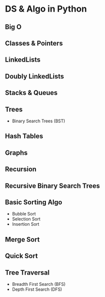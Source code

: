 # DS & Algo in Python

##

## Big O

## Classes & Pointers

## LinkedLists

## Doubly LinkedLists

## Stacks & Queues

## Trees

- Binary Search Trees (BST)

## Hash Tables

## Graphs

## Recursion

## Recursive Binary Search Trees

## Basic Sorting Algo

- Bubble Sort
- Selection Sort
- Insertion Sort

## Merge Sort

## Quick Sort

## Tree Traversal

- Breadth First Search (BFS)
- Depth First Search (DFS)
